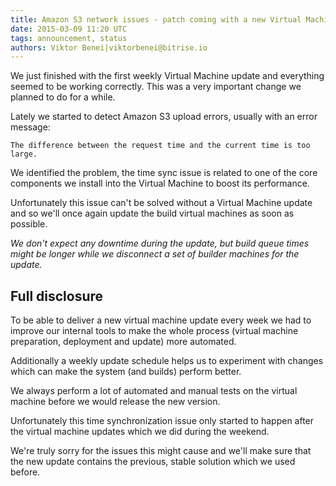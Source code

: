 ```yaml
---
title: Amazon S3 network issues - patch coming with a new Virtual Machine update
date: 2015-03-09 11:20 UTC
tags: announcement, status
authors: Viktor Benei|viktorbenei@bitrise.io
---
```


We just finished with the first weekly Virtual Machine
update and everything seemed to be working correctly.
This was a very important change we planned to do
for a while.

Lately we started to detect Amazon S3 upload errors,
usually with an error message:

    The difference between the request time and the current time is too large.

We identified the problem, the time sync issue is related
to one of the core components we install into the Virtual Machine
to boost its performance.

Unfortunately this issue can't be solved without a Virtual Machine
update and so we'll once again update the build virtual machines
as soon as possible.

*We don't expect any downtime during the update, but build queue
times might be longer while we disconnect a set of
builder machines for the update.*


## Full disclosure

To be able to deliver a new virtual machine
update every week we had to improve our internal tools
to make the whole process (virtual machine preparation, deployment and update)
more automated.

Additionally a weekly update schedule helps us
to experiment with changes which can make the system (and builds)
perform better.

We always perform a lot of automated and manual tests
on the virtual machine before we would release the new version.

Unfortunately this time synchronization issue
only started to happen after the virtual machine updates
which we did during the weekend.

We're truly sorry for the issues this might cause
and we'll make sure that the new update contains the
previous, stable solution which we used before.



